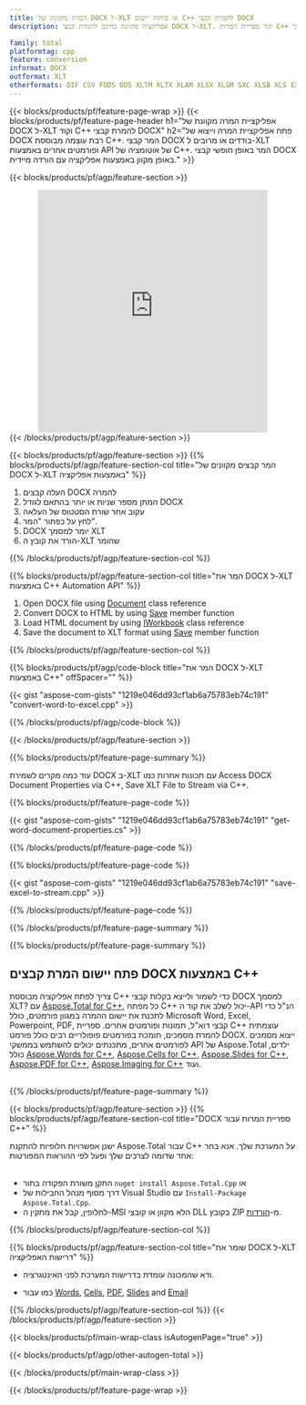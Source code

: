 ```yaml
---
title: המרה מקוונת של DOCX ל-XLT או פיתוח יישום C++ להמרת קבצי DOCX
description: אפליקציה מקוונת בחינם להמרת קבצי DOCX ל-XLT. קוד ספריית המרות C++ עבור מסמכי DOCX.  

family: total
platformtag: cpp
feature: conversion
informat: DOCX
outformat: XLT
otherformats: DIF CSV FODS ODS XLTM XLTX XLAM XLSX XLSM SXC XLSB XLS EXCEL TSV
---
```

{{< blocks/products/pf/feature-page-wrap >}}
{{< blocks/products/pf/feature-page-header h1="אפליקציית המרה מקוונת של DOCX ל-XLT וקוד C++ להמרת קבצי DOCX" h2="פתח אפליקציית המרה וייצוא של DOCX רבת עוצמה מבוססת C++. המר קבצי DOCX בודדים או מרובים ל-XLT ופורמטים אחרים באמצעות API של אוטומציה של C++. המר באופן חופשי קבצי DOCX באופן מקוון באמצעות אפליקציה עם הורדה מיידית." >}}


{{< blocks/products/pf/agp/feature-section >}}

<div class="container-fluid agp-content bg-white aboutfile box-1 vh100 section nopbtm">
<div class=container>
<div class=row>
<div class="demobox tc col-md-12 padding-0" align="center">

<iframe title="אפליקציית המרות מקוונת בחינם מ-DOCX ל-XLT" style="border: none; height: 426px;" scrolling="no" src="https://total-conversion-app-65z5r2lp.k8s.dynabic.com/?to=xlt&from=docx" id="child-iframe" width="80%"></iframe>

</div></div>
</div></div>
{{< /blocks/products/pf/agp/feature-section >}}


{{< blocks/products/pf/agp/feature-section >}}
{{% blocks/products/pf/agp/feature-section-col title="המר קבצים מקוונים של DOCX ל-XLT באמצעות אפליקציה" %}}

1. העלה קבצים DOCX להמרה
1. המתן מספר שניות או יותר בהתאם לגודל DOCX
1. עקוב אחר שורת הסטטוס של העלאה
1. לחץ על כפתור "המר".
1. DOCX יומר למסמך XLT
1. הורד את קובץ ה-XLT שהומר

{{% /blocks/products/pf/agp/feature-section-col %}}

{{% blocks/products/pf/agp/feature-section-col title="המר את DOCX ל-XLT באמצעות C++ Automation API" %}}


1. Open DOCX file using [Document](https://reference.aspose.com/words/cpp/class/aspose.words.document) class reference
2. Convert DOCX to HTML by using [Save](https://reference.aspose.com/words/cpp/class/aspose.words.document#save_string_saveformat) member function
3. Load HTML document by using [IWorkbook](https://reference.aspose.com/cells/cpp/class/aspose.cells.i_workbook) class reference
4. Save the document to XLT format using [Save](https://reference.aspose.com/cells/cpp/class/aspose.cells.i_workbook#a5dc7de23f7ceba76a05dc1d49f51502e) member function



{{% /blocks/products/pf/agp/feature-section-col %}}

{{% blocks/products/pf/agp/code-block title="המר את DOCX ל-XLT באמצעות C++" offSpacer="" %}}

{{< gist "aspose-com-gists" "1219e046dd93cf1ab6a75783eb74c191" "convert-word-to-excel.cpp" >}}

{{% /blocks/products/pf/agp/code-block %}}

{{< /blocks/products/pf/agp/feature-section >}}

{{% blocks/products/pf/feature-page-summary %}}

עוד כמה מקרים לשמירת DOCX ב-XLT עם תכונות אחרות כמו Access DOCX Document Properties via C++, Save XLT File to Stream via C++.

{{% blocks/products/pf/feature-page-code %}}
{{< gist "aspose-com-gists" "1219e046dd93cf1ab6a75783eb74c191" "get-word-document-properties.cs" >}}
{{% /blocks/products/pf/feature-page-code  %}}
{{% blocks/products/pf/feature-page-code %}}
{{< gist "aspose-com-gists" "1219e046dd93cf1ab6a75783eb74c191" "save-excel-to-stream.cpp" >}}
{{% /blocks/products/pf/feature-page-code  %}}


{{% /blocks/products/pf/feature-page-summary %}}

{{% blocks/products/pf/feature-page-summary %}}

<h2>פתח יישום המרת קבצים DOCX באמצעות C++</h2>

צריך לפתח אפליקציה מבוססת C++ כדי לשמור ולייצא בקלות קבצי DOCX למסמך XLT?  עם [Aspose.Total for C++](https://products.aspose.com/total/he/cpp/), כל מפתח C++ יכול לשלב את קוד ה-API הנ"ל כדי לתכנת את יישום ההמרה במגוון פורמטים, כולל Microsoft Word, Excel, Powerpoint, PDF, קבצי דוא"ל, תמונות ופורמטים אחרים.  ספריית C++ עוצמתית להמרת מסמכים, תומכת בפורמטים פופולריים רבים כולל פורמט DOCX.  ייצוא מסמכים לפורמטים אחרים, מתכנתים יכולים להשתמש בממשקי API של Aspose.Total ילדים, כולל [Aspose.Words for C++](https://products.aspose.com/words/he/cpp/), [Aspose.Cells for C++](https://products.aspose.com/cells/he/cpp/), [Aspose.Slides for C++](https://products.aspose.com/slides/he/cpp/), [Aspose.PDF for C++](https://products.aspose.com/pdf/he/cpp/), [Aspose.Imaging for C++](https://products.aspose.com/imaging/he/cpp/) ועוד.<br /><br />

{{% /blocks/products/pf/feature-page-summary %}}

{{< blocks/products/pf/agp/feature-section >}}
{{% blocks/products/pf/agp/feature-section-col title="DOCX ספריית המרות עבור C++" %}}

ישנן אפשרויות חלופיות להתקנת Aspose.Total עבור C++ על המערכת שלך.  אנא בחר אחד שדומה לצרכים שלך ופעל לפי ההוראות המפורטות:<br /><br />

- התקן משורת הפקודה בתור ```nuget install Aspose.Total.Cpp``` או  
- דרך מסוף מנהל החבילות של Visual Studio עם ```Install-Package Aspose.Total.Cpp```.
- לחלופין, קבל את מתקין ה-MSI הלא מקוון או קובצי DLL בקובץ ZIP מ-[הורדות](https://releases.aspose.com/total/cpp).


{{% /blocks/products/pf/agp/feature-section-col %}}

{{% blocks/products/pf/agp/feature-section-col title="שומר את DOCX ל-XLT דרישות האפליקציה" %}}

- ודא שהמכונה עומדת בדרישות המערכת לפני האינטגרציה.

- כמו עבור [Words](https://docs.aspose.com/words/cpp/system-requirements/), [Cells](https://docs.aspose.com/cells/cpp/system-requirements/), [PDF](https://docs.aspose.com/pdf/cpp/system-requirements/), [Slides](https://docs.aspose.com/slides/cpp/system-requirements/) and [Email](https://docs.aspose.com/email/cpp/system-requirements/)

{{% /blocks/products/pf/agp/feature-section-col %}}
{{< /blocks/products/pf/agp/feature-section >}}

{{< blocks/products/pf/main-wrap-class isAutogenPage="true" >}}

{{< blocks/products/pf/agp/other-autogen-total >}}

{{< /blocks/products/pf/main-wrap-class >}}

{{< /blocks/products/pf/feature-page-wrap >}}